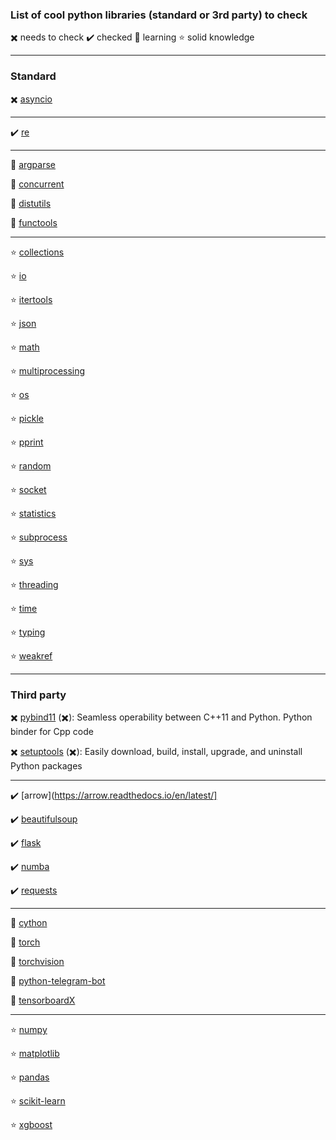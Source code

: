 ### List of cool python libraries (standard or 3rd party) to check

:heavy_multiplication_x: needs to check
:heavy_check_mark: checked
:snake: learning
:star: solid knowledge

---

### Standard

:heavy_multiplication_x: [asyncio](https://docs.python.org/3/library/asyncio.html)

---

:heavy_check_mark: [re](https://docs.python.org/3/library/re.html)

---
:snake: [argparse](https://docs.python.org/3/library/argparse.html)

:snake: [concurrent](https://docs.python.org/3/library/concurrent.html)

:snake: [distutils](https://docs.python.org/3/library/distutils.html)

:snake: [functools](https://docs.python.org/3/library/functools.html)

---

:star: [collections](https://docs.python.org/3/library/collections.html)

:star: [io](https://docs.python.org/3/library/io.html)

:star: [itertools](https://docs.python.org/3/library/itertools.html)

:star: [json](https://docs.python.org/3/library/json.html)

:star: [math](https://docs.python.org/3/library/math.html)

:star: [multiprocessing](https://docs.python.org/3/library/multiprocessing.html)

:star: [os](https://docs.python.org/3/library/os.html)

:star: [pickle](https://docs.python.org/3/library/pickle.html)

:star: [pprint](https://docs.python.org/3/library/pprint.html)

:star: [random](https://docs.python.org/3/library/random.html)

:star: [socket](https://docs.python.org/3/library/socket.html)

:star: [statistics](https://docs.python.org/3/library/statistics.html)

:star: [subprocess](https://docs.python.org/3/library/subprocess.html)

:star: [sys](https://docs.python.org/3/library/sys.html)

:star: [threading](https://docs.python.org/3/library/threading.html)

:star: [time](https://docs.python.org/3/library/time.html)

:star: [typing](https://docs.python.org/3/library/typing.html)

:star: [weakref](https://docs.python.org/3/library/weakref.html)

---

### Third party

:heavy_multiplication_x: [pybind11](https://pybind11.readthedocs.io/en/master/) (:heavy_multiplication_x:): Seamless operability between C++11 and Python. Python binder for Cpp code

:heavy_multiplication_x: [setuptools](https://github.com/pypa/setuptools) (:heavy_multiplication_x:): Easily download, build, install, upgrade, and uninstall Python packages

---

:heavy_check_mark: [arrow](https://arrow.readthedocs.io/en/latest/]

:heavy_check_mark: [beautifulsoup](https://www.crummy.com/software/BeautifulSoup/bs4/doc/)

:heavy_check_mark: [flask](http://flask.pocoo.org/)

:heavy_check_mark: [numba](http://numba.pydata.org/)

:heavy_check_mark: [requests](http://docs.python-requests.org/en/master/)


---

:snake: [cython](https://cython.org/)

:snake: [torch](https://pytorch.org/)

:snake: [torchvision](https://pytorch.org/docs/stable/torchvision/index.html)

:snake: [python-telegram-bot](https://github.com/python-telegram-bot/python-telegram-bot)

:snake: [tensorboardX](https://github.com/lanpa/tensorboardX)

---

:star: [numpy](http://www.numpy.org/)

:star: [matplotlib](https://matplotlib.org/)

:star: [pandas](https://pandas.pydata.org/)

:star: [scikit-learn](https://scikit-learn.org/)

:star: [xgboost](https://xgboost.readthedocs.io/en/latest/)
